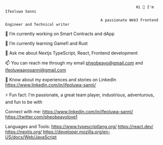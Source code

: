                                                                Hi 👋 I'm Ifeoluwa Sanni
      
                                               A passionate Web3 Frontend Engineer and Technical writer

🔭 I’m currently working on Smart Contracts and dApp

🌱 I’m currently learning Gamefi and Rust

💬 Ask me about Nextjs TypeScript, React, Frontend development

📫 You can reach me through my email pheobeayo@gmail.com and ifeoluwaayosanni@gmail.com

📄 Know about my experiences and stories on LinkedIn https://www.linkedin.com/in/ifeoluwa-sanni/

⚡ Fun fact:  I'm passionate, a great team player, industrious, adventurous, and fun to be with



Connect with me:
https://www.linkedin.com/in/ifeoluwa-sanni/
https://twitter.com/pheobeayolove1

Languages and Tools: 
https://www.typescriptlang.org/ https://react.dev/ https://nextjs.org/ https://developer.mozilla.org/en-US/docs/Web/JavaScript


